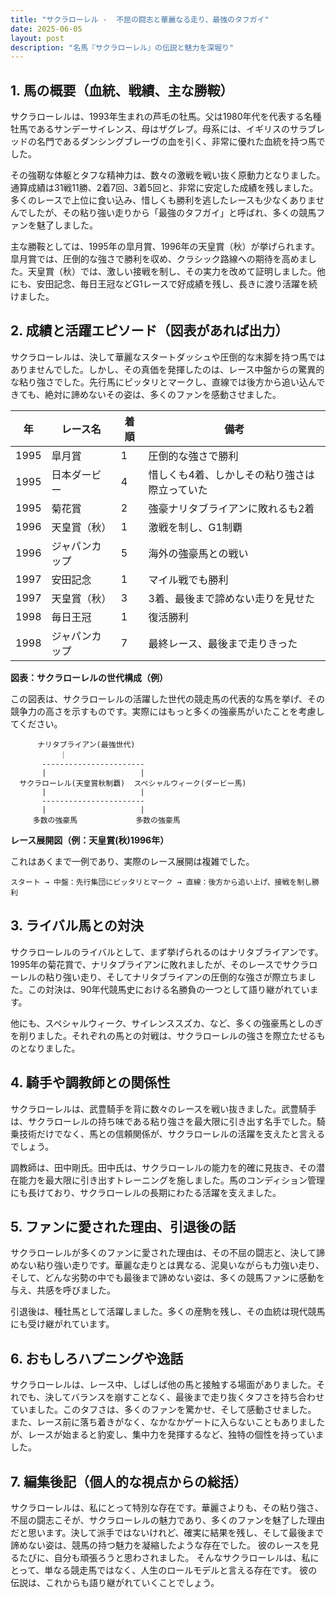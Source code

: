 ```yaml
---
title: "サクラローレル -  不屈の闘志と華麗なる走り、最強のタフガイ"
date: 2025-06-05
layout: post
description: "名馬『サクラローレル』の伝説と魅力を深堀り"
---
```


## 1. 馬の概要（血統、戦績、主な勝鞍）

サクラローレルは、1993年生まれの芦毛の牡馬。父は1980年代を代表する名種牡馬であるサンデーサイレンス、母はザグレブ。母系には、イギリスのサラブレッドの名門であるダンシングブレーヴの血を引く、非常に優れた血統を持つ馬でした。  

その強靭な体躯とタフな精神力は、数々の激戦を戦い抜く原動力となりました。通算成績は31戦11勝、2着7回、3着5回と、非常に安定した成績を残しました。  多くのレースで上位に食い込み、惜しくも勝利を逃したレースも少なくありませんでしたが、その粘り強い走りから「最強のタフガイ」と呼ばれ、多くの競馬ファンを魅了しました。

主な勝鞍としては、1995年の皐月賞、1996年の天皇賞（秋）が挙げられます。皐月賞では、圧倒的な強さで勝利を収め、クラシック路線への期待を高めました。天皇賞（秋）では、激しい接戦を制し、その実力を改めて証明しました。他にも、安田記念、毎日王冠などG1レースで好成績を残し、長きに渡り活躍を続けました。


## 2. 成績と活躍エピソード（図表があれば出力）

サクラローレルは、決して華麗なスタートダッシュや圧倒的な末脚を持つ馬ではありませんでした。しかし、その真価を発揮したのは、レース中盤からの驚異的な粘り強さでした。先行馬にピッタリとマークし、直線では後方から追い込んできても、絶対に諦めないその姿は、多くのファンを感動させました。

| 年 | レース名          | 着順 | 備考                                     |
|---|-----------------|-----|-----------------------------------------|
| 1995 | 皐月賞            | 1   | 圧倒的な強さで勝利                       |
| 1995 | 日本ダービー        | 4   | 惜しくも4着、しかしその粘り強さは際立っていた |
| 1995 | 菊花賞            | 2   | 強豪ナリタブライアンに敗れるも2着          |
| 1996 | 天皇賞（秋）      | 1   | 激戦を制し、G1制覇                      |
| 1996 | ジャパンカップ     | 5   | 海外の強豪馬との戦い                      |
| 1997 | 安田記念          | 1   | マイル戦でも勝利                         |
| 1997 | 天皇賞（秋）      | 3   | 3着、最後まで諦めない走りを見せた          |
| 1998 | 毎日王冠          | 1   | 復活勝利                                 |
| 1998 | ジャパンカップ     | 7   | 最終レース、最後まで走りきった             |


**図表：サクラローレルの世代構成（例）**

この図表は、サクラローレルの活躍した世代の競走馬の代表的な馬を挙げ、その競争力の高さを示すものです。実際にはもっと多くの強豪馬がいたことを考慮してください。

```
      ナリタブライアン(最強世代)
           ｜
       -----------------------
       |                     |
  サクラローレル(天皇賞秋制覇)  スペシャルウィーク(ダービー馬)
       |                     |
       -----------------------
       |                     |
     多数の強豪馬             多数の強豪馬
```

**レース展開図（例：天皇賞(秋)1996年）**

これはあくまで一例であり、実際のレース展開は複雑でした。

```
スタート → 中盤：先行集団にピッタリとマーク → 直線：後方から追い上げ、接戦を制し勝利
```


## 3. ライバル馬との対決

サクラローレルのライバルとして、まず挙げられるのはナリタブライアンです。1995年の菊花賞で、ナリタブライアンに敗れましたが、そのレースでサクラローレルの粘り強い走り、そしてナリタブライアンの圧倒的な強さが際立ちました。この対決は、90年代競馬史における名勝負の一つとして語り継がれています。

他にも、スペシャルウィーク、サイレンススズカ、など、多くの強豪馬としのぎを削りました。それぞれの馬との対戦は、サクラローレルの強さを際立たせるものとなりました。


## 4. 騎手や調教師との関係性

サクラローレルは、武豊騎手を背に数々のレースを戦い抜きました。武豊騎手は、サクラローレルの持ち味である粘り強さを最大限に引き出す名手でした。騎乗技術だけでなく、馬との信頼関係が、サクラローレルの活躍を支えたと言えるでしょう。

調教師は、田中剛氏。田中氏は、サクラローレルの能力を的確に見抜き、その潜在能力を最大限に引き出すトレーニングを施しました。馬のコンディション管理にも長けており、サクラローレルの長期にわたる活躍を支えました。


## 5. ファンに愛された理由、引退後の話

サクラローレルが多くのファンに愛された理由は、その不屈の闘志と、決して諦めない粘り強い走りです。華麗な走りとは異なる、泥臭いながらも力強い走り、そして、どんな劣勢の中でも最後まで諦めない姿は、多くの競馬ファンに感動を与え、共感を呼びました。

引退後は、種牡馬として活躍しました。多くの産駒を残し、その血統は現代競馬にも受け継がれています。


## 6. おもしろハプニングや逸話

サクラローレルは、レース中、しばしば他の馬と接触する場面がありました。それでも、決してバランスを崩すことなく、最後まで走り抜くタフさを持ち合わせていました。このタフさは、多くのファンを驚かせ、そして感動させました。  また、レース前に落ち着きがなく、なかなかゲートに入らないこともありましたが、レースが始まると豹変し、集中力を発揮するなど、独特の個性を持っていました。


## 7. 編集後記（個人的な視点からの総括）

サクラローレルは、私にとって特別な存在です。華麗さよりも、その粘り強さ、不屈の闘志こそが、サクラローレルの魅力であり、多くのファンを魅了した理由だと思います。決して派手ではないけれど、確実に結果を残し、そして最後まで諦めない姿は、競馬の持つ魅力を凝縮したような存在でした。  彼のレースを見るたびに、自分も頑張ろうと思わされました。  そんなサクラローレルは、私にとって、単なる競走馬ではなく、人生のロールモデルと言える存在です。  彼の伝説は、これからも語り継がれていくことでしょう。
